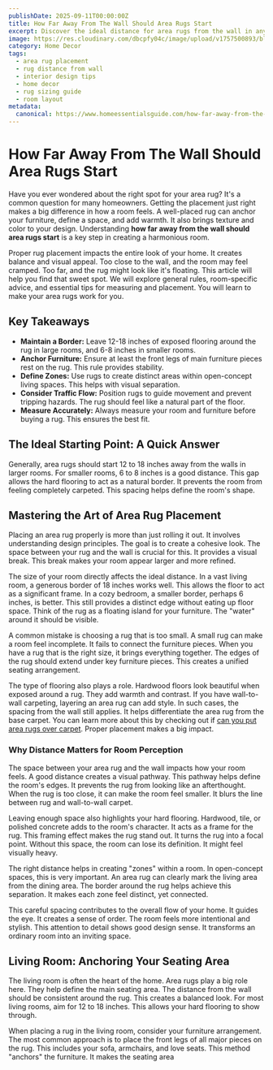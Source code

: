 ```yaml
---
publishDate: 2025-09-11T00:00:00Z
title: How Far Away From The Wall Should Area Rugs Start
excerpt: Discover the ideal distance for area rugs from the wall in any room. Learn expert tips for perfect rug placement and enhance your home's style.
image: https://res.cloudinary.com/dbcpfy04c/image/upload/v1757500893/blog_image_1757500893_r1wbcj.webp
category: Home Decor
tags:
  - area rug placement
  - rug distance from wall
  - interior design tips
  - home decor
  - rug sizing guide
  - room layout
metadata:
  canonical: https://www.homeessentialsguide.com/how-far-away-from-the-wall-should-area-rugs-start
---
```


# How Far Away From The Wall Should Area Rugs Start

Have you ever wondered about the right spot for your area rug? It's a common question for many homeowners. Getting the placement just right makes a big difference in how a room feels. A well-placed rug can anchor your furniture, define a space, and add warmth. It also brings texture and color to your design. Understanding **how far away from the wall should area rugs start** is a key step in creating a harmonious room.

Proper rug placement impacts the entire look of your home. It creates balance and visual appeal. Too close to the wall, and the room may feel cramped. Too far, and the rug might look like it's floating. This article will help you find that sweet spot. We will explore general rules, room-specific advice, and essential tips for measuring and placement. You will learn to make your area rugs work for you.

## Key Takeaways

*   **Maintain a Border:** Leave 12-18 inches of exposed flooring around the rug in large rooms, and 6-8 inches in smaller rooms.
*   **Anchor Furniture:** Ensure at least the front legs of main furniture pieces rest on the rug. This rule provides stability.
*   **Define Zones:** Use rugs to create distinct areas within open-concept living spaces. This helps with visual separation.
*   **Consider Traffic Flow:** Position rugs to guide movement and prevent tripping hazards. The rug should feel like a natural part of the floor.
*   **Measure Accurately:** Always measure your room and furniture before buying a rug. This ensures the best fit.

## The Ideal Starting Point: A Quick Answer

Generally, area rugs should start 12 to 18 inches away from the walls in larger rooms. For smaller rooms, 6 to 8 inches is a good distance. This gap allows the hard flooring to act as a natural border. It prevents the room from feeling completely carpeted. This spacing helps define the room's shape.

## Mastering the Art of Area Rug Placement

Placing an area rug properly is more than just rolling it out. It involves understanding design principles. The goal is to create a cohesive look. The space between your rug and the wall is crucial for this. It provides a visual break. This break makes your room appear larger and more refined.

The size of your room directly affects the ideal distance. In a vast living room, a generous border of 18 inches works well. This allows the floor to act as a significant frame. In a cozy bedroom, a smaller border, perhaps 6 inches, is better. This still provides a distinct edge without eating up floor space. Think of the rug as a floating island for your furniture. The "water" around it should be visible.

A common mistake is choosing a rug that is too small. A small rug can make a room feel incomplete. It fails to connect the furniture pieces. When you have a rug that is the right size, it brings everything together. The edges of the rug should extend under key furniture pieces. This creates a unified seating arrangement.

The type of flooring also plays a role. Hardwood floors look beautiful when exposed around a rug. They add warmth and contrast. If you have wall-to-wall carpeting, layering an area rug can add style. In such cases, the spacing from the wall still applies. It helps differentiate the area rug from the base carpet. You can learn more about this by checking out if [can you put area rugs over carpet](https://homeessentialsguide.com/can-you-put-area-rugs-over-carpet). Proper placement makes a big impact.

### Why Distance Matters for Room Perception

The space between your area rug and the wall impacts how your room feels. A good distance creates a visual pathway. This pathway helps define the room's edges. It prevents the rug from looking like an afterthought. When the rug is too close, it can make the room feel smaller. It blurs the line between rug and wall-to-wall carpet.

Leaving enough space also highlights your hard flooring. Hardwood, tile, or polished concrete adds to the room's character. It acts as a frame for the rug. This framing effect makes the rug stand out. It turns the rug into a focal point. Without this space, the room can lose its definition. It might feel visually heavy.

The right distance helps in creating "zones" within a room. In open-concept spaces, this is very important. An area rug can clearly mark the living area from the dining area. The border around the rug helps achieve this separation. It makes each zone feel distinct, yet connected.

This careful spacing contributes to the overall flow of your home. It guides the eye. It creates a sense of order. The room feels more intentional and stylish. This attention to detail shows good design sense. It transforms an ordinary room into an inviting space.

## Living Room: Anchoring Your Seating Area

The living room is often the heart of the home. Area rugs play a big role here. They help define the main seating area. The distance from the wall should be consistent around the rug. This creates a balanced look. For most living rooms, aim for 12 to 18 inches. This allows your hard flooring to show through.

When placing a rug in the living room, consider your furniture arrangement. The most common approach is to place the front legs of all major pieces on the rug. This includes your sofa, armchairs, and love seats. This method "anchors" the furniture. It makes the seating area
